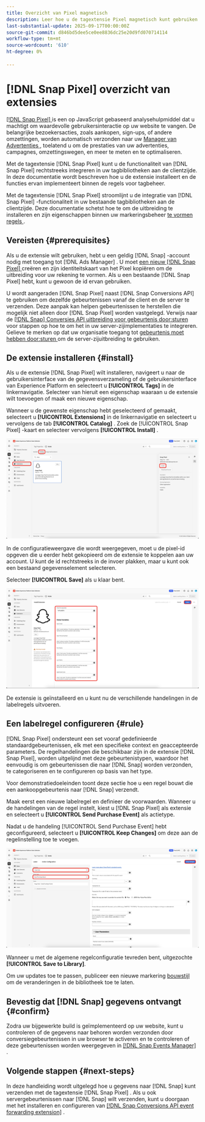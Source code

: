 ```yaml
---
title: Overzicht van Pixel magnetisch
description: Leer hoe u de tagextensie Pixel magnetisch kunt gebruiken om geldige gebruikersinteracties in Adobe Experience Platform vast te leggen.
last-substantial-update: 2025-09-17T00:00:00Z
source-git-commit: d846bd5dee5ce0ee8836dc25e20d9fd070714114
workflow-type: tm+mt
source-wordcount: '610'
ht-degree: 0%

---
```


# [!DNL Snap Pixel] overzicht van extensies

[[!DNL Snap Pixel] ](https://businesshelp.snapchat.com/s/article/snap-pixel-about) is een op JavaScript gebaseerd analysehulpmiddel dat u machtigt om waardevolle gebruikersinteractie op uw website te vangen. De belangrijke bezoekersacties, zoals aankopen, sign-ups, of andere omzettingen, worden automatisch verzonden naar uw [ Manager van Advertenties ](http://ads.snapchat.com/), toelatend u om de prestaties van uw advertenties, campagnes, omzettingswegen, en meer te meten en te optimaliseren.

Met de tagextensie [!DNL Snap Pixel] kunt u de functionaliteit van [!DNL Snap Pixel] rechtstreeks integreren in uw tagbibliotheken aan de clientzijde. In deze documentatie wordt beschreven hoe u de extensie installeert en de functies ervan implementeert binnen de regels voor tagbeheer.

Met de tagextensie [!DNL Snap Pixel] stroomlijnt u de integratie van [!DNL Snap Pixel] -functionaliteit in uw bestaande tagbibliotheken aan de clientzijde. Deze documentatie schetst hoe te om de uitbreiding te installeren en zijn eigenschappen binnen uw markeringsbeheer [ te vormen regels ](../../../ui/managing-resources/rules.md).

## Vereisten {#prerequisites}

Als u de extensie wilt gebruiken, hebt u een geldig [!DNL Snap] -account nodig met toegang tot [!DNL Ads Manager] . U moet [ een nieuw  [!DNL Snap Pixel] ](https://forbusiness.snapchat.com/advertising/snap-pixel#about) creëren en zijn identiteitskaart van het Pixel kopiëren om de uitbreiding voor uw rekening te vormen. Als u een bestaande [!DNL Snap Pixel] hebt, kunt u gewoon de id ervan gebruiken.

U wordt aangeraden [!DNL Snap Pixel] naast [!DNL Snap Conversions API] te gebruiken om dezelfde gebeurtenissen vanaf de client en de server te verzenden. Deze aanpak kan helpen gebeurtenissen te herstellen die mogelijk niet alleen door [!DNL Snap Pixel] worden vastgelegd. Verwijs naar de [[!DNL Snap]  Conversies API uitbreiding voor gebeurtenis door:sturen ](../../server/snap/overview.md) voor stappen op hoe te om het in uw server-zijimplementaties te integreren. Gelieve te merken op dat uw organisatie toegang tot [ gebeurtenis moet hebben door:sturen ](../../../ui/event-forwarding/overview.md) om de server-zijuitbreiding te gebruiken.

## De extensie installeren {#install}

Als u de extensie [!DNL Snap Pixel] wilt installeren, navigeert u naar de gebruikersinterface van de gegevensverzameling of de gebruikersinterface van Experience Platform en selecteert u **[!UICONTROL Tags]** in de linkernavigatie. Selecteer van hieruit een eigenschap waaraan u de extensie wilt toevoegen of maak een nieuwe eigenschap.

Wanneer u de gewenste eigenschap hebt geselecteerd of gemaakt, selecteert u **[!UICONTROL Extensions]** in de linkernavigatie en selecteert u vervolgens de tab **[!UICONTROL Catalog]** . Zoek de [!UICONTROL Snap Pixel] -kaart en selecteer vervolgens **[!UICONTROL Install]** .

![ de [!UICONTROL Install] knoop die voor de [!UICONTROL Snap Pixel] uitbreiding in de Inzameling UI van Gegevens wordt geselecteerd.](./images/install.png)

In de configuratieweergave die wordt weergegeven, moet u de pixel-id opgeven die u eerder hebt gekopieerd om de extensie te koppelen aan uw account. U kunt de id rechtstreeks in de invoer plakken, maar u kunt ook een bestaand gegevenselement selecteren.

Selecteer **[!UICONTROL Save]** als u klaar bent.

![ identiteitskaart [!DNL Pixel] als gegevenselement in de mening van de uitbreidingsconfiguratie wordt verstrekt die.](./images/configure.png)

De extensie is geïnstalleerd en u kunt nu de verschillende handelingen in de labelregels uitvoeren.

## Een labelregel configureren {#rule}

[!DNL Snap Pixel] ondersteunt een set vooraf gedefinieerde standaardgebeurtenissen, elk met een specifieke context en geaccepteerde parameters. De regelhandelingen die beschikbaar zijn in de extensie [!DNL Snap Pixel], worden uitgelijnd met deze gebeurtenistypen, waardoor het eenvoudig is om gebeurtenissen die naar [!DNL Snap] worden verzonden, te categoriseren en te configureren op basis van het type.

Voor demonstratiedoeleinden toont deze sectie hoe u een regel bouwt die een aankoopgebeurtenis naar [!DNL Snap] verzendt.

Maak eerst een nieuwe labelregel en definieer de voorwaarden. Wanneer u de handelingen van de regel instelt, kiest u [!DNL Snap Pixel] als extensie en selecteert u **[!UICONTROL Send Purchase Event]** als actietype.

Nadat u de handeling [!UICONTROL Send Purchase Event] hebt geconfigureerd, selecteert u **[!UICONTROL Keep Changes]** om deze aan de regelinstelling toe te voegen.

![ het [!UICONTROL Send Purchase Event] actietype dat voor een regel in de Inzameling UI van Gegevens wordt geselecteerd.](./images/action-type.png)

Wanneer u met de algemene regelconfiguratie tevreden bent, uitgezochte **[!UICONTROL Save to Library]**.

Om uw updates toe te passen, publiceer een nieuwe markering [ bouwstijl ](../../../ui/publishing/builds.md) om de veranderingen in de bibliotheek toe te laten.

## Bevestig dat [!DNL Snap] gegevens ontvangt {#confirm}

Zodra uw bijgewerkte build is geïmplementeerd op uw website, kunt u controleren of de gegevens naar behoren worden verzonden door conversiegebeurtenissen in uw browser te activeren en te controleren of deze gebeurtenissen worden weergegeven in [[!DNL Snap Events Manager] ](https://businesshelp.snapchat.com/s/article/events-manager) .

## Volgende stappen {#next-steps}

In deze handleiding wordt uitgelegd hoe u gegevens naar [!DNL Snap] kunt verzenden met de tagextensie [!DNL Snap Pixel] . Als u ook servergebeurtenissen naar [!DNL Snap] wilt verzenden, kunt u doorgaan met het installeren en configureren van [[!DNL Snap Conversions API event forwarding extension]](../../server/snap/overview.md) .
